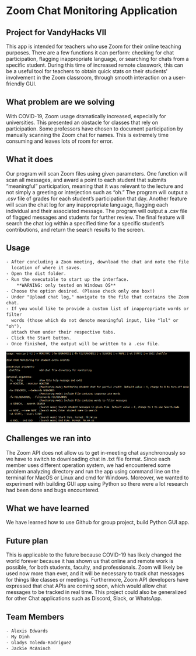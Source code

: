 # Zoom Chat Monitoring Application

## Project for VandyHacks VII

This app is intended for teachers who use Zoom for their online teaching purposes.
There are a few functions it can perform: checking for chat participation, flagging
inappropriate language, or searching for chats from a specific student. During this
time of increased remote classwork, this can be a useful tool for teachers to
obtain quick stats on their students' involvement in the Zoom classroom, through
smooth interaction on a user-friendly GUI.

## What problem are we solving

With COVID-19, Zoom usage dramatically increased, especially for universities.
This presented an obstacle for classes that rely on participation. Some professors
have chosen to document participation by manually scanning the Zoom chat for names.
This is extremely time consuming and leaves lots of room for error.

## What it does

Our program will scan Zoom files using given parameters. One function will scan
all messages, and award a point to each student that submits “meaningful”
participation, meaning that it was relevant to the lecture and not simply a
greeting or interjection such as “oh.” The program will output a .csv file of
grades for each student’s participation that day. Another feature will scan the
chat log for any inappropriate language, flagging each individual and their
associated message. The program will output a .csv file of flagged messages and
students for further review. The final feature will search the chat log within
a specified time for a specific student’s contributions, and return the search
results to the screen.

## Usage

    - After concluding a Zoom meeting, download the chat and note the file
      location of where it saves.
    - Open the dist folder.
    - Run the executable to start up the interface.
    	**WARNING: only tested on Windows OS**
    - Choose the option desired. (Please check only one box!)
    - Under "Upload chat log," navigate to the file that contains the Zoom chat.
    - If you would like to provide a custom list of inappropriate words or filter
      words (those which do not denote meaningful input, like "lol" or "oh"),
      attach them under their respective tabs.
    - Click the Start button.
    - Once finished, the output will be written to a .csv file.

![Demo Command Line](./demo_pic/terminal_usage.png)

## Challenges we ran into

The Zoom API does not allow us to get in-meeting chat asynchronously so we have
to switch to downloading chat in .txt file format. Since each member uses different
operation system, we had encountered some problem analyzing directory and run
the app using command line on the terminal for MacOS or Linux and cmd for Windows.
Moreover, we wanted to experiment with building GUI app using Python so there
were a lot research had been done and bugs encountered.

## What we have learned

We have learned how to use Github for group project, build Python GUI app.

## Future plan

This is applicable to the future because COVID-19 has likely changed the world
forever because it has shown us that online and remote work is possible, for
both students, faculty, and professionals. Zoom will likely be used now more
than ever, and it will be necessary to track chat messages for things like
classes or meetings. Furthermore, Zoom API developers have expressed that chat
APIs are coming soon, which would allow chat messages to be tracked in real time.
This project could also be generalized for other Chat applications such as
Discord, Slack, or WhatsApp.

## Team Members

    - Alexis Edwards
    - My Dinh
    - Gladys Toledo-Rodriguez
    - Jackie McAninch
